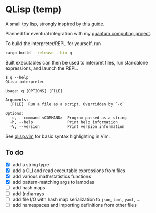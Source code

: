 # QLisp (temp)

A small toy lisp, strongly inspired by [this guide][risp].

Planned for eventual integration with my [quantum computing project][quacs].

To build the interpreter/REPL for yourself, run
```bash
cargo build --release --bin q
```
Built executables can then be used to interpret files, run standalone
expressions, and launch the REPL.
```
$ q --help
QLisp interpreter

Usage: q [OPTIONS] [FILE]

Arguments:
  [FILE]  Run a file as a script. Overridden by `-c`

Options:
  -c, --command <COMMAND>  Program passed as a string
  -h, --help               Print help information
  -V, --version            Print version information
```

See [qlisp.vim][qlisp.vim] for basic syntax highlighting in Vim.

## To do
- [x] add a string type
- [x] add a CLI and read executable expressions from files
- [x] add various math/statistics functions
- [x] add pattern-matching args to lambdas
- [ ] add hash maps
- [ ] add (nd)arrays
- [ ] add file I/O with hash map serialization to `json`, `toml`, `yaml`, ...
- [ ] add namespaces and importing definitions from other files

<!-- ## Known bugs -->
<!-- - ~~single-item lists have their contents evaluated twice, e.g. -->
<!--   `((print "{}" 0))`~~ -->

[risp]: https://stopa.io/post/222
[quacs]: https://gitlab.com/whooie/quacs/-/tree/rustlib
[qlisp.vim]: https://gitlab.com/whooie/qlisp.vim

